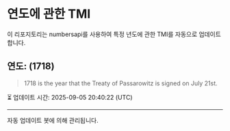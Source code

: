 
# 연도에 관한 TMI

이 리포지토리는 numbersapi를 사용하여 특정 년도에 관한 TMI를 자동으로 업데이트합니다.

## 연도: (1718)
> 1718 is the year that the Treaty of Passarowitz is signed on July 21st.

⏳ 업데이트 시간: 2025-09-05 20:40:22 (UTC)

---
자동 업데이트 봇에 의해 관리됩니다.
